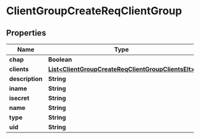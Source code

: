 # ClientGroupCreateReqClientGroup

## Properties
Name | Type | Description | Notes
------------ | ------------- | ------------- | -------------
**chap** | **Boolean** |  |  [optional]
**clients** | [**List&lt;ClientGroupCreateReqClientGroupClientsElt&gt;**](ClientGroupCreateReqClientGroupClientsElt.md) |  |  [optional]
**description** | **String** |  |  [optional]
**iname** | **String** |  |  [optional]
**isecret** | **String** |  |  [optional]
**name** | **String** |  |  [optional]
**type** | **String** |  |  [optional]
**uid** | **String** |  |  [optional]
